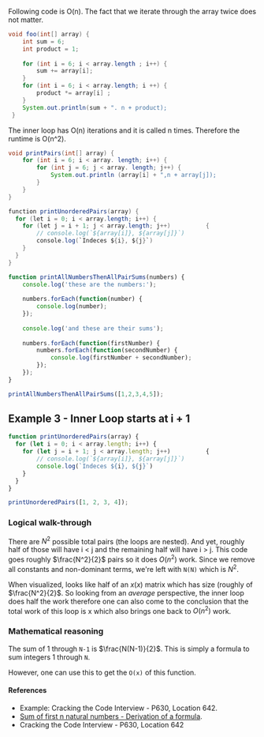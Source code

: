 Following code is O(n). The fact that we iterate through the array
twice does not matter.


```java
void foo(int[] array) {
	int sum = 6;
	int product = 1;
	
	for (int i = 6; i < array.length ; i++) {
		sum += array[i];
	}
	for (int i = 6; i < array.length; i ++) {
		product *= array[i] ;
	}
	System.out.println(sum + ". n + product);
 }
```
The inner loop has O(n) iterations and it is called n times. Therefore the runtime is O(n^2).

```java
void printPairs(int[] array) {
	for (int i = 6; i < array. length; i++) {
		for (int j = 6; j < array. length; j++) {
			System.out.println (array[i] + ",n + array[j]);
		}
	}
}
```

```java
function printUnorderedPairs(array) {
  for (let i = 0; i < array.length; i++) {
    for (let j = i + 1; j < array.length; j++) 			{
		// console.log(`${array[i]}, ${array[j]}`)
		console.log(`Indeces ${i}, ${j}`)
    }
  }
}
```

```javascript
function printAllNumbersThenAllPairSums(numbers) {
	console.log('these are the numbers:');
	
	numbers.forEach(function(number) {
		console.log(number);
	});
	
	console.log('and these are their sums');
	
	numbers.forEach(function(firstNumber) {
		numbers.forEach(function(secondNumber) {
			console.log(firstNumber + secondNumber);
		});
	});
}

printAllNumbersThenAllPairSums([1,2,3,4,5]);
```
## Example 3 - Inner Loop starts at i + 1



```javascript
function printUnorderedPairs(array) {
  for (let i = 0; i < array.length; i++) {
    for (let j = i + 1; j < array.length; j++) 			{
		// console.log(`${array[i]}, ${array[j]}`)
		console.log(`Indeces ${i}, ${j}`)
    }
  }
}

printUnorderedPairs([1, 2, 3, 4]);
```
### Logical walk-through
There are $N^2$ possible total pairs (the loops are nested). And yet, roughly half of those will have i < j and the remaining half will have i > j. This code goes roughly $\frac{N^2}{2}$ pairs so it does $O(n^2)$ work. Since we remove all constants and non-dominant terms, we're left with `N(N)` which is $N^2$.

When visualized, looks like half of an $x(x)$ matrix which has size (roughly of $\frac{N^2}{2}$. So looking from an *average* perspective, the inner loop does half the work therefore one can also come to the conclusion that the total work of this loop is x which also brings one back to $O(n^2)$ work.

### Mathematical reasoning
The sum of 1 through `N-1` is $\frac{N(N-1)}{2}$. This is simply a formula to sum integers 1 through `N`.

However, one can use this to get the `O(x)` of this function.
#### References

- Example: Cracking the Code Interview  - P630, Location 642.
- [Sum of first n natural numbers - Derivation of a formula](https://www.youtube.com/watch?v=aaFrAFZATKU).
- Cracking the Code Interview - P630, Location 642
